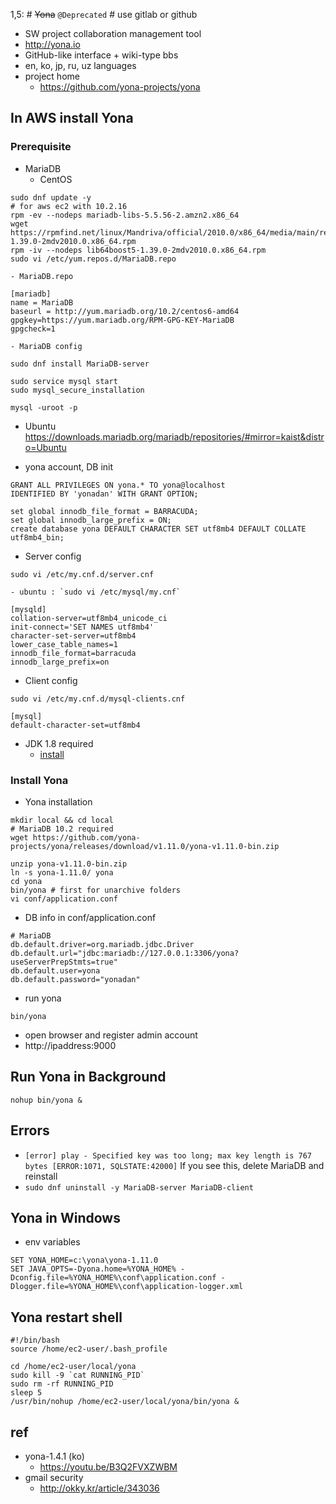 1,5: # ~~Yona~~ `@Deprecated` # use gitlab or github
- SW project collaboration management tool
- http://yona.io
- GitHub-like interface + wiki-type bbs
- en, ko, jp, ru, uz languages
- project home
  - https://github.com/yona-projects/yona

## In AWS install Yona

### Prerequisite
- MariaDB
  - CentOS
```
sudo dnf update -y
# for aws ec2 with 10.2.16
rpm -ev --nodeps mariadb-libs-5.5.56-2.amzn2.x86_64
wget https://rpmfind.net/linux/Mandriva/official/2010.0/x86_64/media/main/release/lib64boost5-1.39.0-2mdv2010.0.x86_64.rpm
rpm -iv --nodeps lib64boost5-1.39.0-2mdv2010.0.x86_64.rpm
sudo vi /etc/yum.repos.d/MariaDB.repo
```

    - MariaDB.repo
```
[mariadb]
name = MariaDB
baseurl = http://yum.mariadb.org/10.2/centos6-amd64
gpgkey=https://yum.mariadb.org/RPM-GPG-KEY-MariaDB
gpgcheck=1
```

    - MariaDB config
```
sudo dnf install MariaDB-server
```

```
sudo service mysql start
sudo mysql_secure_installation
```

```
mysql -uroot -p
```

  - Ubuntu https://downloads.mariadb.org/mariadb/repositories/#mirror=kaist&distro=Ubuntu


  - yona account, DB init

```
GRANT ALL PRIVILEGES ON yona.* TO yona@localhost
IDENTIFIED BY 'yonadan' WITH GRANT OPTION;

set global innodb_file_format = BARRACUDA;
set global innodb_large_prefix = ON;
create database yona DEFAULT CHARACTER SET utf8mb4 DEFAULT COLLATE utf8mb4_bin;
```

  - Server config
```
sudo vi /etc/my.cnf.d/server.cnf
```
    - ubuntu : `sudo vi /etc/mysql/my.cnf`

```
[mysqld]
collation-server=utf8mb4_unicode_ci
init-connect='SET NAMES utf8mb4'
character-set-server=utf8mb4
lower_case_table_names=1
innodb_file_format=barracuda
innodb_large_prefix=on
```

  - Client config
```
sudo vi /etc/my.cnf.d/mysql-clients.cnf
```

```
[mysql]
default-character-set=utf8mb4
```

- JDK 1.8 required
  - [install](/mib/java)

### Install Yona
- Yona installation

```
mkdir local && cd local
# MariaDB 10.2 required
wget https://github.com/yona-projects/yona/releases/download/v1.11.0/yona-v1.11.0-bin.zip

unzip yona-v1.11.0-bin.zip
ln -s yona-1.11.0/ yona
cd yona
bin/yona # first for unarchive folders
vi conf/application.conf
```
  - DB info in conf/application.conf

```
# MariaDB
db.default.driver=org.mariadb.jdbc.Driver
db.default.url="jdbc:mariadb://127.0.0.1:3306/yona?useServerPrepStmts=true"
db.default.user=yona
db.default.password="yonadan"
```

  - run yona
```
bin/yona
```
- open browser and register admin account
- http://ipaddress:9000

## Run Yona in Background

```
nohup bin/yona &
```

## Errors
- `[error] play - Specified key was too long; max key length is 767 bytes [ERROR:1071, SQLSTATE:42000]`
If you see this, delete MariaDB and reinstall
- `sudo dnf uninstall -y MariaDB-server MariaDB-client`

## Yona in Windows
- env variables
```
SET YONA_HOME=c:\yona\yona-1.11.0
SET JAVA_OPTS=-Dyona.home=%YONA_HOME% -Dconfig.file=%YONA_HOME%\conf\application.conf -Dlogger.file=%YONA_HOME%\conf\application-logger.xml
```

## Yona restart shell
```
#!/bin/bash
source /home/ec2-user/.bash_profile

cd /home/ec2-user/local/yona
sudo kill -9 `cat RUNNING_PID`
sudo rm -rf RUNNING_PID
sleep 5
/usr/bin/nohup /home/ec2-user/local/yona/bin/yona &

```

## ref
- yona-1.4.1 (ko)
  - https://youtu.be/B3Q2FVXZWBM
- gmail security
  - http://okky.kr/article/343036
